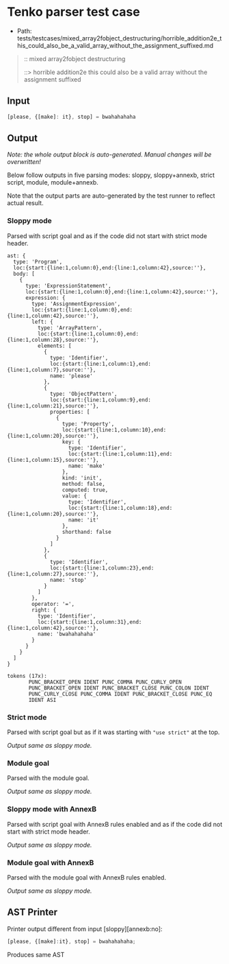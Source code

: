 # Tenko parser test case

- Path: tests/testcases/mixed_array2fobject_destructuring/horrible_addition2e_this_could_also_be_a_valid_array_without_the_assignment_suffixed.md

> :: mixed array2fobject destructuring
>
> ::> horrible addition2e this could also be a valid array without the assignment suffixed

## Input

`````js
[please, {[make]: it}, stop] = bwahahahaha
`````

## Output

_Note: the whole output block is auto-generated. Manual changes will be overwritten!_

Below follow outputs in five parsing modes: sloppy, sloppy+annexb, strict script, module, module+annexb.

Note that the output parts are auto-generated by the test runner to reflect actual result.

### Sloppy mode

Parsed with script goal and as if the code did not start with strict mode header.

`````
ast: {
  type: 'Program',
  loc:{start:{line:1,column:0},end:{line:1,column:42},source:''},
  body: [
    {
      type: 'ExpressionStatement',
      loc:{start:{line:1,column:0},end:{line:1,column:42},source:''},
      expression: {
        type: 'AssignmentExpression',
        loc:{start:{line:1,column:0},end:{line:1,column:42},source:''},
        left: {
          type: 'ArrayPattern',
          loc:{start:{line:1,column:0},end:{line:1,column:28},source:''},
          elements: [
            {
              type: 'Identifier',
              loc:{start:{line:1,column:1},end:{line:1,column:7},source:''},
              name: 'please'
            },
            {
              type: 'ObjectPattern',
              loc:{start:{line:1,column:9},end:{line:1,column:21},source:''},
              properties: [
                {
                  type: 'Property',
                  loc:{start:{line:1,column:10},end:{line:1,column:20},source:''},
                  key: {
                    type: 'Identifier',
                    loc:{start:{line:1,column:11},end:{line:1,column:15},source:''},
                    name: 'make'
                  },
                  kind: 'init',
                  method: false,
                  computed: true,
                  value: {
                    type: 'Identifier',
                    loc:{start:{line:1,column:18},end:{line:1,column:20},source:''},
                    name: 'it'
                  },
                  shorthand: false
                }
              ]
            },
            {
              type: 'Identifier',
              loc:{start:{line:1,column:23},end:{line:1,column:27},source:''},
              name: 'stop'
            }
          ]
        },
        operator: '=',
        right: {
          type: 'Identifier',
          loc:{start:{line:1,column:31},end:{line:1,column:42},source:''},
          name: 'bwahahahaha'
        }
      }
    }
  ]
}

tokens (17x):
       PUNC_BRACKET_OPEN IDENT PUNC_COMMA PUNC_CURLY_OPEN
       PUNC_BRACKET_OPEN IDENT PUNC_BRACKET_CLOSE PUNC_COLON IDENT
       PUNC_CURLY_CLOSE PUNC_COMMA IDENT PUNC_BRACKET_CLOSE PUNC_EQ
       IDENT ASI
`````

### Strict mode

Parsed with script goal but as if it was starting with `"use strict"` at the top.

_Output same as sloppy mode._

### Module goal

Parsed with the module goal.

_Output same as sloppy mode._

### Sloppy mode with AnnexB

Parsed with script goal with AnnexB rules enabled and as if the code did not start with strict mode header.

_Output same as sloppy mode._

### Module goal with AnnexB

Parsed with the module goal with AnnexB rules enabled.

_Output same as sloppy mode._

## AST Printer

Printer output different from input [sloppy][annexb:no]:

````js
[please, {[make]:it}, stop] = bwahahahaha;
````

Produces same AST
